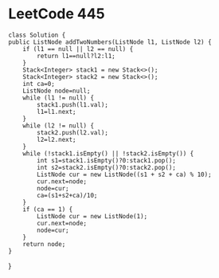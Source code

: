 # LeetCode 445
    class Solution {
    public ListNode addTwoNumbers(ListNode l1, ListNode l2) {
        if (l1 == null || l2 == null) {
            return l1==null?l2:l1;
        }
        Stack<Integer> stack1 = new Stack<>();
        Stack<Integer> stack2 = new Stack<>();
        int ca=0;
        ListNode node=null;
        while (l1 != null) {
            stack1.push(l1.val);
            l1=l1.next;
        }
        while (l2 != null) {
            stack2.push(l2.val);
            l2=l2.next;
        }
        while (!stack1.isEmpty() || !stack2.isEmpty()) {
            int s1=stack1.isEmpty()?0:stack1.pop();
            int s2=stack2.isEmpty()?0:stack2.pop();
            ListNode cur = new ListNode((s1 + s2 + ca) % 10);
            cur.next=node;
            node=cur;
            ca=(s1+s2+ca)/10;
        }
        if (ca == 1) {
            ListNode cur = new ListNode(1);
            cur.next=node;
            node=cur;
        }
        return node;
    }
}
